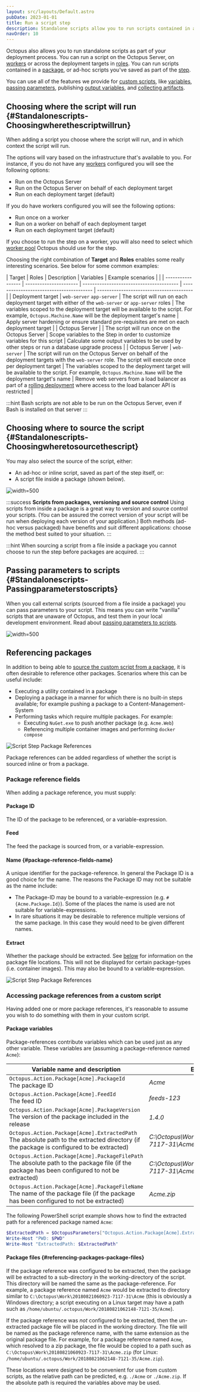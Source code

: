 ```yaml
---
layout: src/layouts/Default.astro
pubDate: 2023-01-01
title: Run a script step
description: Standalone scripts allow you to run scripts contained in a package, or ad-hoc scripts you've saved as part of the step.
navOrder: 10
---
```


Octopus also allows you to run standalone scripts as part of your deployment process. You can run a script on the Octopus Server, on [workers](/docs/infrastructure/workers/index.md) or across the deployment targets in [roles](/docs/infrastructure/deployment-targets/index.md#target-roles). You can run scripts contained in a [package](/docs/deployments/packages/index.md), or ad-hoc scripts you've saved as part of the [step](/docs/projects/steps/index.md).

You can use all of the features we provide for [custom scripts](/docs/deployments/custom-scripts/index.md), like [variables](/docs/deployments/custom-scripts/using-variables-in-scripts.md), [passing parameters](/docs/deployments/custom-scripts/passing-parameters-to-scripts.md), publishing [output variables](/docs/deployments/custom-scripts/output-variables.md), and [collecting artifacts](/docs/deployments/custom-scripts/index.md#Customscripts-Collectingartifacts).

## Choosing where the script will run {#Standalonescripts-Choosingwherethescriptwillrun}

When adding a script you choose where the script will run, and in which context the script will run.

The options will vary based on the infrastructure that's available to you. For instance, if you do not have any [workers](/docs/infrastructure/workers/index.md) configured you will see the following options:

 - Run on the Octopus Server
 - Run on the Octopus Server on behalf of each deployment target
 - Run on each deployment target (default)

If you do have workers configured you will see the following options:

- Run once on a worker
- Run on a worker on behalf of each deployment target
- Run on each deployment target (default)

If you choose to run the step on a worker, you will also need to select which [worker pool](/docs/infrastructure/workers/worker-pools.md) Octopus should use for the step.



Choosing the right combination of **Target** and **Roles** enables some really interesting scenarios. See below for some common examples:

| Target            | Roles                  | Description                              | Variables                                | Example scenarios                        |                              |
| ----------------- | ---------------------- | ---------------------------------------- | ---------------------------------------- | ---------------------------------------- |
| Deployment target | `web-server` `app-server` | The script will run on each deployment target with either of the `web-server` or `app-server` roles | The variables scoped to the deployment target will be available to the script. For example, `Octopus.Machine.Name` will be the deployment target's name | Apply server hardening or ensure standard pre-requisites are met on each deployment target |
| Octopus Server    |                        | The script will run once on the Octopus Server | Scope variables to the Step in order to customize variables for this script | Calculate some output variables to be used by other steps or run a database upgrade process |
| Octopus Server    | `web-server`           | The script will run on the Octopus Server on behalf of the deployment targets with the `web-server` role. The script will execute once per deployment target | The variables scoped to the deployment target will be available to the script. For example, `Octopus.Machine.Name` will be the deployment target's name | Remove web servers from a load balancer as part of a [rolling deployment](/docs/deployments/patterns/rolling-deployments.md) where access to the load balancer API is restricted |

:::hint
Bash scripts are not able to be run on the Octopus Server, even if Bash is installed on that server
:::

## Choosing where to source the script {#Standalonescripts-Choosingwheretosourcethescript}

You may also select the source of the script, either:

- An ad-hoc or inline script, saved as part of the step itself, or:
- A script file inside a package (shown below).

![](images/script-file-in-package.png "width=500")

:::success
**Scripts from packages, versioning and source control**
Using scripts from inside a package is a great way to version and source control your scripts. (You can be assured the correct version of your script will be run when deploying each version of your application.) Both methods (ad-hoc versus packaged) have benefits and suit different applications: choose the method best suited to your situation.
:::

:::hint
When sourcing a script from a file inside a package you cannot choose to run the step before packages are acquired.
:::

## Passing parameters to scripts {#Standalonescripts-Passingparameterstoscripts}

When you call external scripts (sourced from a file inside a package) you can pass parameters to your script. This means you can write "vanilla" scripts that are unaware of Octopus, and test them in your local development environment. Read about [passing parameters to scripts](/docs/deployments/custom-scripts/passing-parameters-to-scripts.md).

![](images/5865636.png "width=500")

## Referencing packages

In addition to being able to [source the custom script from a package](#Standalonescripts-Choosingwheretosourcethescript), it is often desirable to reference other packages.  Scenarios where this can be useful include:

- Executing a utility contained in a package
- Deploying a package in a manner for which there is no built-in steps available; for example pushing a package to a Content-Management-System
- Performing tasks which require multiple packages.  For example:
    - Executing `NuGet.exe` to push another package (e.g. `Acme.Web`)
    - Referencing multiple container images and performing `docker compose`

![Script Step Package References](images/script-step-package-references.png "width=500")

Package references can be added regardless of whether the script is sourced inline or from a package.

### Package reference fields

When adding a package reference, you must supply:

#### Package ID
The ID of the package to be referenced, or a variable-expression.

#### Feed
The feed the package is sourced from, or a variable-expression.

#### Name {#package-reference-fields-name}
A unique identifier for the package-reference. In general the Package ID is a good choice for the name. The reasons the Package ID may not be suitable as the name include:

- The Package-ID may be bound to a variable-expression (e.g. `#{Acme.Package.Id}`). Some of the places the name is used are not suitable for variable-expressions.
- In rare situations it may be desirable to reference multiple versions of the same package.  In this case they would need to be given different names.

#### Extract
Whether the package should be extracted. See [below](#referencing-packages-package-files) for information on the package file locations.
This will not be displayed for certain package-types (i.e. container images). This may also be bound to a variable-expression.

![Script Step Package References](images/script-step-package-reference-add.png "width=500")

### Accessing package references from a custom script

Having added one or more package references, it's reasonable to assume you wish to do something with them in your custom script.

#### Package variables
Package-references contribute variables which can be used just as any other variable. These variables are (assuming a package-reference named `Acme`):

| Variable name and description | Example |
| ----------------------------- | ------- |
| `Octopus.Action.Package[Acme].PackageId` <br/>The package ID | *Acme* |
| `Octopus.Action.Package[Acme].FeedId` <br/>The feed ID | *feeds-123* |
| `Octopus.Action.Package[Acme].PackageVersion` <br/>The version of the package included in the release | *1.4.0* |
| `Octopus.Action.Package[Acme].ExtractedPath` <br/>The absolute path to the extracted directory (if the package is configured to be extracted) |  *C:\Octopus\Work\20210821060923-7117-31\Acme* |
| `Octopus.Action.Package[Acme].PackageFilePath` <br/>The absolute path to the package file (if the package has been configured to not be extracted) | *C:\Octopus\Work\20210821060923-7117-31\Acme.zip* |
| `Octopus.Action.Package[Acme].PackageFileName` <br/>The name of the package file (if the package has been configured to not be extracted) | *Acme.zip* |

The following PowerShell script example shows how to find the extracted path for a referenced package named `Acme`:

```powershell
$ExtractedPath = $OctopusParameters["Octopus.Action.Package[Acme].ExtractedPath"]
Write-Host "PWD: $PWD"
Write-Host "ExtractedPath: $ExtractedPath"
```

#### Package files {#referencing-packages-package-files}

If the package reference was configured to be extracted, then the package will be extracted to a sub-directory in the working-directory of the script. This directory will be named the same as the package-reference.  For example, a package reference named `Acme` would be extracted to directory similar to `C:\Octopus\Work\20180821060923-7117-31\Acme` (this is obviously a Windows directory; a script executing on a Linux target may have a path such as `/home/ubuntu/.octopus/Work/20180821062148-7121-35/Acme`).

If the package reference was _not_ configured to be extracted, then the un-extracted package file will be placed in the working directory. The file will be named as the package reference name, with the same extension as the original package file.  For example, for a package reference named `Acme`, which resolved to a zip package, the file would be copied to a path such as `C:\Octopus\Work\20180821060923-7117-31\Acme.zip` (for Linux: `/home/ubuntu/.octopus/Work/20180821062148-7121-35/Acme.zip`).

These locations were designed to be convenient for use from custom scripts, as the relative path can be predicted, e.g. `./Acme` or `./Acme.zip`.  If the absolute path is required the variables above may be used.

